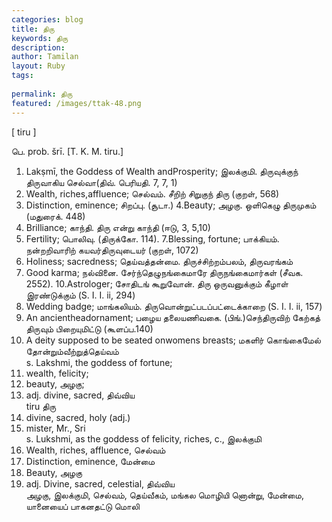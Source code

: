 ```yaml
---
categories: blog
title: திரு
keywords: திரு
description: 
author: Tamilan
layout: Ruby
tags: 
 
permalink: திரு
featured: /images/ttak-48.png
---
```

  
[ tiru ]  
  
பெ. prob. šrī. [T. K. M. tiru.]  
1. Lakṣmī, the Goddess of Wealth andProsperity; இலக்குமி. திருவுக்குந் திருவாகிய செல்வா(திவ். பெரியதி. 7, 7, 1)  
2. Wealth, riches,affluence; செல்வம். சீறிற் சிறுகுந் திரு (குறள், 568)  
3. Distinction, eminence; சிறப்பு. (சூடா.) 4.Beauty; அழகு. ஒளிகெழு திருமுகம் (மதுரைக். 448)  
5. Brilliance; காந்தி. திரு என்று காந்தி (ஈடு, 3, 5,10)  
6. Fertility; பொலிவு. (திருக்கோ. 114). 7.Blessing, fortune; பாக்கியம். நன்றறிவாரிற் கயவர்திருவுடையர் (குறள், 1072)  
8. Holiness; sacredness; தெய்வத்தன்மை. திருச்சிற்றம்பலம், திருவரங்கம்  
9. Good karma; நல்வினை. சேர்ந்தெழுநங்கைமாரே திருநங்கைமார்கள் (சீவக. 2552). 10.Astrologer; சோதிடங் கூறுவோன். திரு ஒருவனுக்கும் கீழாள் இரண்டுக்கும் (S. I. I. ii, 294)  
11. Wedding badge; மாங்கலியம். திருவொன்றுட்படப்பட்டைக்காறை (S. I. I. ii, 157)  
12. An ancientheadornament; பழைய தலையணிவகை. (பிங்.)செந்திருவிற் கேற்கத் திருவும் பிறையுமிட்டு (கூளப்ப.140)  
13. A deity supposed to be seated onwomens breasts; மகளிர் கொங்கைமேல் தோன்றும்வீற்றுத்தெய்வம்  
s. Lakshmi, the goddess of fortune;  
2. wealth, felicity;  
3. beauty, அழகு;  
4. adj. divine, sacred, திவ்விய  
tiru திரு  
1. divine, sacred, holy (adj.)  
2. mister, Mr., Sri  
s. Lukshmi, as the goddess of felicity, riches, c., இலக்குமி  
2. Wealth, riches, affluence, செல்வம்  
3. Distinction, eminence, மேன்மை  
4. Beauty, அழகு  
5. adj. Divine, sacred, celestial, திவ்விய  
அழகு, இலக்குமி, செல்வம், தெய்வீகம், மங்கல மொழியி னொன்று, மேன்மை, யானையைப் பாகனதட்டு மொலி